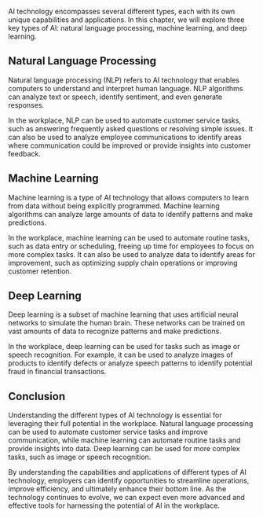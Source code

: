 
AI technology encompasses several different types, each with its own unique capabilities and applications. In this chapter, we will explore three key types of AI: natural language processing, machine learning, and deep learning.

Natural Language Processing
---------------------------

Natural language processing (NLP) refers to AI technology that enables computers to understand and interpret human language. NLP algorithms can analyze text or speech, identify sentiment, and even generate responses.

In the workplace, NLP can be used to automate customer service tasks, such as answering frequently asked questions or resolving simple issues. It can also be used to analyze employee communications to identify areas where communication could be improved or provide insights into customer feedback.

Machine Learning
----------------

Machine learning is a type of AI technology that allows computers to learn from data without being explicitly programmed. Machine learning algorithms can analyze large amounts of data to identify patterns and make predictions.

In the workplace, machine learning can be used to automate routine tasks, such as data entry or scheduling, freeing up time for employees to focus on more complex tasks. It can also be used to analyze data to identify areas for improvement, such as optimizing supply chain operations or improving customer retention.

Deep Learning
-------------

Deep learning is a subset of machine learning that uses artificial neural networks to simulate the human brain. These networks can be trained on vast amounts of data to recognize patterns and make predictions.

In the workplace, deep learning can be used for tasks such as image or speech recognition. For example, it can be used to analyze images of products to identify defects or analyze speech patterns to identify potential fraud in financial transactions.

Conclusion
----------

Understanding the different types of AI technology is essential for leveraging their full potential in the workplace. Natural language processing can be used to automate customer service tasks and improve communication, while machine learning can automate routine tasks and provide insights into data. Deep learning can be used for more complex tasks, such as image or speech recognition.

By understanding the capabilities and applications of different types of AI technology, employers can identify opportunities to streamline operations, improve efficiency, and ultimately enhance their bottom line. As the technology continues to evolve, we can expect even more advanced and effective tools for harnessing the potential of AI in the workplace.
